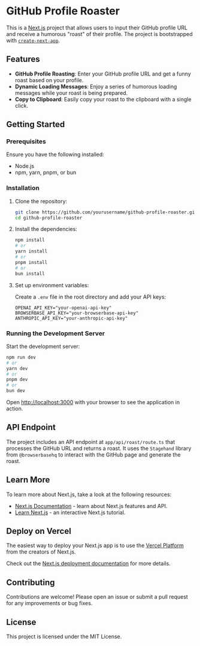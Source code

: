 # GitHub Profile Roaster

This is a [Next.js](https://nextjs.org) project that allows users to input their GitHub profile URL and receive a humorous "roast" of their profile. The project is bootstrapped with [`create-next-app`](https://nextjs.org/docs/app/api-reference/cli/create-next-app).

## Features

- **GitHub Profile Roasting**: Enter your GitHub profile URL and get a funny roast based on your profile.
- **Dynamic Loading Messages**: Enjoy a series of humorous loading messages while your roast is being prepared.
- **Copy to Clipboard**: Easily copy your roast to the clipboard with a single click.

## Getting Started

### Prerequisites

Ensure you have the following installed:

- Node.js
- npm, yarn, pnpm, or bun

### Installation

1. Clone the repository:

   ```bash
   git clone https://github.com/yourusername/github-profile-roaster.git
   cd github-profile-roaster
   ```

2. Install the dependencies:

   ```bash
   npm install
   # or
   yarn install
   # or
   pnpm install
   # or
   bun install
   ```

3. Set up environment variables:

   Create a `.env` file in the root directory and add your API keys:

   ```plaintext
   OPENAI_API_KEY="your-openai-api-key"
   BROWSERBASE_API_KEY="your-browserbase-api-key"
   ANTHROPIC_API_KEY="your-anthropic-api-key"
   ```

### Running the Development Server

Start the development server:

```bash
npm run dev
# or
yarn dev
# or
pnpm dev
# or
bun dev
```

Open [http://localhost:3000](http://localhost:3000) with your browser to see the application in action.

## API Endpoint

The project includes an API endpoint at `app/api/roast/route.ts` that processes the GitHub URL and returns a roast. It uses the `Stagehand` library from `@browserbasehq` to interact with the GitHub page and generate the roast.

## Learn More

To learn more about Next.js, take a look at the following resources:

- [Next.js Documentation](https://nextjs.org/docs) - learn about Next.js features and API.
- [Learn Next.js](https://nextjs.org/learn) - an interactive Next.js tutorial.

## Deploy on Vercel

The easiest way to deploy your Next.js app is to use the [Vercel Platform](https://vercel.com/new?utm_medium=default-template&filter=next.js&utm_source=create-next-app&utm_campaign=create-next-app-readme) from the creators of Next.js.

Check out the [Next.js deployment documentation](https://nextjs.org/docs/app/building-your-application/deploying) for more details.

## Contributing

Contributions are welcome! Please open an issue or submit a pull request for any improvements or bug fixes.

## License

This project is licensed under the MIT License.

